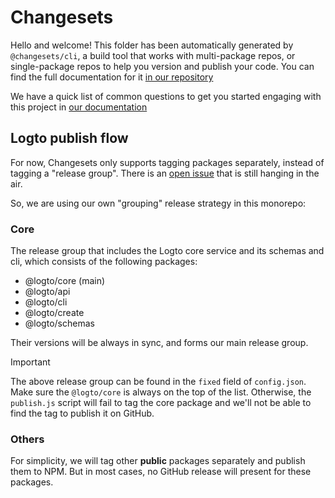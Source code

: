 # Changesets

Hello and welcome! This folder has been automatically generated by `@changesets/cli`, a build tool that works
with multi-package repos, or single-package repos to help you version and publish your code. You can
find the full documentation for it [in our repository](https://github.com/changesets/changesets)

We have a quick list of common questions to get you started engaging with this project in
[our documentation](https://github.com/changesets/changesets/blob/main/docs/common-questions.md)

## Logto publish flow

For now, Changesets only supports tagging packages separately, instead of tagging a "release group". There is an [open issue](https://github.com/changesets/changesets/issues/683) that is still hanging in the air.

So, we are using our own "grouping" release strategy in this monorepo:

### Core

The release group that includes the Logto core service and its schemas and cli, which consists of the following packages:

- @logto/core (main)
- @logto/api
- @logto/cli
- @logto/create
- @logto/schemas

Their versions will be always in sync, and forms our main release group.

> [!IMPORTANT]
>
> The above release group can be found in the `fixed` field of `config.json`. Make sure the `@logto/core` is always on the top of the list.
> Otherwise, the `publish.js` script will fail to tag the core package and we'll not be able to find the tag to publish it on GitHub.

### Others

For simplicity, we will tag other **public** packages separately and publish them to NPM. But in most cases, no GitHub release will present for these packages.
